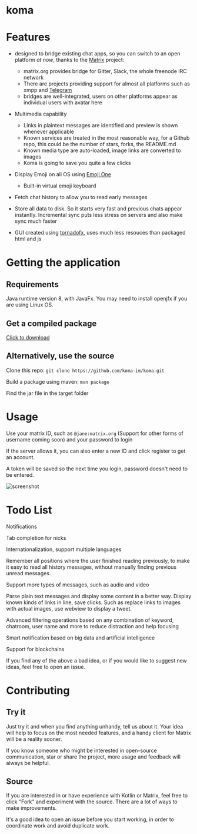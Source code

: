 # koma

# Features

* designed to bridge existing chat apps, so you can switch to an open platform _at now_, thanks to the [Matrix](https://matrix.org/) project:
  * matrix.org provides bridge for Gitter, Slack, the whole freenode IRC network
  * There are projects providing support for almost all platforms such as xmpp and [Telegram](https://github.com/tulir/mautrix-telegram)
  * bridges are well-integrated, users on other platforms appear as individual users with avatar here
* Multimedia capability
  * Links in plaintext messages are identified and preview is shown whenever applicable
  * Known services are treated in the most reasonable way, for a Github repo, this could be the number of stars, forks, the README.md
  * Known media type are auto-loaded, image links are converted to images
  * Koma is going to save you quite a few clicks

* Display Emoji on all OS using [Emoji One](https://github.com/emojione/emojione/)
  * Built-in virtual emoji keyboard

* Fetch chat history to allow you to read early messages

* Store all data to disk. So it starts very fast and previous chats appear instantly. Incremental sync puts less stress on servers and also make sync much faster

* GUI created using [tornadofx](https://github.com/edvin/tornadofx), uses much less resouces than packaged html and js

# Getting the application

## Requirements

Java runtime version 8, with JavaFx. You may need to install openjfx if you are using Linux OS.

## Get a compiled package

[Click to download](https://jitpack.io/com/github/koma-im/koma/682ba4c/koma-682ba4c-jar-with-dependencies.jar)

## Alternatively, use the source

Clone this repo: `git clone https://github.com/koma-im/koma.git`

Build a package using maven: `mvn package`

Find the jar file in the target folder

# Usage

Use your matrix ID, such as `@jane:matrix.org` (Support for other forms of username coming soon) and your password to login

If the server allows it, you can also enter a new ID and click register to get an account.

A token will be saved so the next time you login, password doesn't need to be entered.

![screenshot](https://raw.githubusercontent.com/koma-im/koma/master/koma-preview.png)

# Todo List

Notifications

Tab completion for nicks

Internationalization, support multiple languages

Remember all positions where the user finished reading previously, to make it easy to read all history messages, without manually finding previous unread messages.

Support more types of messages, such as audio and video

Parse plain text messages and display some content in a better way. Display known kinds of links in line, save clicks. Such as replace links to images with actual images, use webview to display a tweet.

Advanced filtering operations based on any combination of keyword, chatroom, user name and more to reduce distraction and help focusing

Smart notification based on big data and artificial intelligence

Support for blockchains

If you find any of the above a bad idea, or if you would like to suggest new ideas, feel free to open an issue.

# Contributing

## Try it

Just try it and when you find anything unhandy, tell us about it.
Your idea will help to focus on the most needed features, and a handy client for Matrix will be a reality sooner.

If you know someone who might be interested in open-source communication, star or share the project, more usage and feedback will always be helpful.

## Source

If you are interested in or have experience with Kotlin or Matrix, feel free to click "Fork" and experiment with the source.
There are a lot of ways to make improvements.

It's a good idea to open an issue before you start working, in order to coordinate work and avoid duplicate work.

